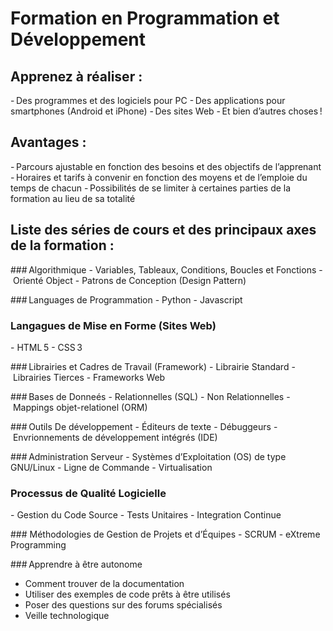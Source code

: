 # Formation en Programmation et Développement


## Apprenez à réaliser :

- Des programmes et des logiciels pour PC
- Des applications pour smartphones (Android et iPhone)
- Des sites Web
- Et bien d’autres choses !


## Avantages :

- Parcours ajustable en fonction des besoins et des objectifs de l’apprenant
- Horaires et tarifs à convenir en fonction des moyens et de l’emploie du temps de chacun
- Possibilités de se limiter à certaines parties de la formation au lieu de sa totalité


## Liste des séries de cours et des principaux axes de la formation :
  

### Algorithmique
  - Variables, Tableaux, Conditions, Boucles et Fonctions
  - Orienté Object
  - Patrons de Conception (Design Pattern)
  

### Languages de Programmation
  - Python
  - Javascript
  

### Langagues de Mise en Forme (Sites Web)
  - HTML 5
  - CSS 3
  

### Librairies et Cadres de Travail (Framework)
  - Librairie Standard
  - Librairies Tierces
  - Frameworks Web
  

### Bases de Donneés
  - Relationnelles (SQL)
  - Non Relationnelles
  - Mappings objet-relationel (ORM)
  

### Outils De développement
  - Éditeurs de texte
  - Débuggeurs
  - Envrionnements de développement intégrés (IDE)
  

### Administration Serveur
  - Systèmes d’Exploitation (OS) de type GNU/Linux
  - Ligne de Commande
  - Virtualisation
  

### Processus de Qualité Logicielle
  - Gestion du Code Source
  - Tests Unitaires
  - Integration Continue
  

### Méthodologies de Gestion de Projets et d’Équipes
  - SCRUM
  - eXtreme Programming
  

### Apprendre à être autonome
  - Comment trouver de la documentation
  - Utiliser des exemples de code prêts à être utilisés
  - Poser des questions sur des forums spécialisés
  - Veille technologique

